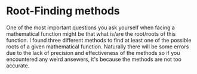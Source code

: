 
# Root-Finding methods  
One of the most important questions you ask yourself when facing a mathematical function might be that what is/are the root/roots of this function. I found three different methods to find at least one of the possible roots of a given mathematical function. Naturally there will be some errors due to the lack of precision and effectiveness of the methods so if you encountered any weird ansewers, it's because the methods are not too accurate.
